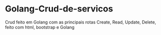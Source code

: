 # Golang-Crud-de-servicos
 Crud feito em Golang com as principais rotas Create, Read, Update, Delete, feito com html, bootstrap e Golang

